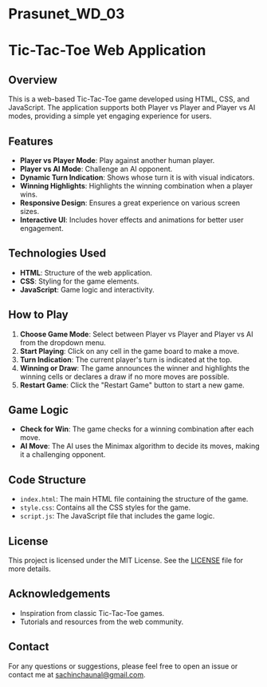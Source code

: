 # Prasunet_WD_03

# Tic-Tac-Toe Web Application

## Overview

This is a web-based Tic-Tac-Toe game developed using HTML, CSS, and JavaScript. The application supports both Player vs Player and Player vs AI modes, providing a simple yet engaging experience for users.

## Features

- **Player vs Player Mode**: Play against another human player.
- **Player vs AI Mode**: Challenge an AI opponent.
- **Dynamic Turn Indication**: Shows whose turn it is with visual indicators.
- **Winning Highlights**: Highlights the winning combination when a player wins.
- **Responsive Design**: Ensures a great experience on various screen sizes.
- **Interactive UI**: Includes hover effects and animations for better user engagement.

## Technologies Used

- **HTML**: Structure of the web application.
- **CSS**: Styling for the game elements.
- **JavaScript**: Game logic and interactivity.


## How to Play

1. **Choose Game Mode**: Select between Player vs Player and Player vs AI from the dropdown menu.
2. **Start Playing**: Click on any cell in the game board to make a move.
3. **Turn Indication**: The current player's turn is indicated at the top.
4. **Winning or Draw**: The game announces the winner and highlights the winning cells or declares a draw if no more moves are possible.
5. **Restart Game**: Click the "Restart Game" button to start a new game.

## Game Logic

- **Check for Win**: The game checks for a winning combination after each move.
- **AI Move**: The AI uses the Minimax algorithm to decide its moves, making it a challenging opponent.

## Code Structure

- `index.html`: The main HTML file containing the structure of the game.
- `style.css`: Contains all the CSS styles for the game.
- `script.js`: The JavaScript file that includes the game logic.


## License

This project is licensed under the MIT License. See the [LICENSE](LICENSE) file for more details.

## Acknowledgements

- Inspiration from classic Tic-Tac-Toe games.
- Tutorials and resources from the web community.

## Contact

For any questions or suggestions, please feel free to open an issue or contact me at sachinchaunal@gmail.com.
